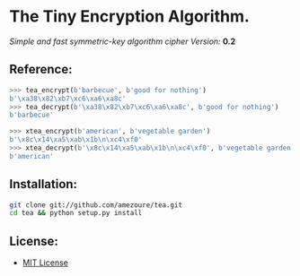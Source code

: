 # The Tiny Encryption Algorithm.
_Simple and fast symmetric-key algorithm cipher_
_Version:_ **0.2**

## Reference:
```python
>>> tea_encrypt(b'barbecue', b'good for nothing')
b'\xa38\x82\xb7\xc6\xa6\xa8c'
>>> tea_decrypt(b'\xa38\x82\xb7\xc6\xa6\xa8c', b'good for nothing')
b'barbecue'

>>> xtea_encrypt(b'american', b'vegetable garden')
b'\x8c\x14\xa5\xab\x1b\n\xc4\xf0'
>>> xtea_decrypt(b'\x8c\x14\xa5\xab\x1b\n\xc4\xf0', b'vegetable garden')
b'american'
```

## Installation:
```sh
git clone git://github.com/amezoure/tea.git
cd tea && python setup.py install
```

## License:
* [MIT License](LICENSE.md)
